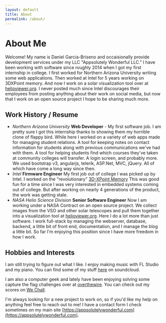 ```yaml
---
layout: default
title: About
permalink: /about/
---
```


# About Me

Welcome! My name is Daniel Garcia-Briseno and occaisionally provide
development services under my LLC "Appsolutely Wonderful LLC." I have
been working with software since roughly 2014 when I got my first
internship in college. I first worked for Northern Arizona University
writing some web applications. Then worked at Intel for 5 years
working on 3DXPoint memory. And now I work on a solar visualization
tool over at [helioviewer.org](https://helioviewer.org). I never
posted much since Intel discourages their employees from posting
anything about their work on social media, but now that I work on an
open source project I hope to be sharing much more.

## Work History / Resume
- *Northern Arizona University* **Web Developer** - My first software
job. I am pretty sure I got this internship thanks to showing them my
horrible clone of flappy bird. While here I worked on a variety of web
apps made for managing student relations. A tool for keeping notes on
contact information for students along with previous communications
we've had with them. A tool for helping students find which courses
they've taken at community colleges will transfer. A login screen, and
probably more. We used bootstrap v3, angularjs, telerik, ASP.Net, MVC,
jQuery. All of which have come a long way since then.
- *Intel* **Firmware Engineer** My first job out of college I was
picked up by Intel. I worked on the "revolutionary" [3D-XPoint
Memory](https://www.intel.com/content/www/us/en/architecture-and-technology/intel-micron-3d-xpoint-webcast.html)
This was good fun for a time since I was very interested in embedded
systems coming out of college. But after working on nearly 4
generations of the product, the work was getting stale.
- *NASA Helio Science Division* **Senior Software Engineer** Now I am
working under a NASA Contract on an open source project. We collect
images from the VSO and other solar telescopes and pull them together
into a visualization tool at
[helioviewer.org](https://helioviewer.org).
Here I do a lot more than just software. I work full-stack by managing
the webserver, database, backend, a little bit of front end,
documentation, and I manage the blog a little bit. So far I'm enjoying
this position since I have more freedom in how I work.

## Hobbies and Interests
I am still trying to figure out what I like. I enjoy making music with
FL Studio and my piano. You can find some of my stuff
[here](https://soundcloud.app.goo.gl/4aX9x) on soundcloud.

I am also a computer geek and lately have been enjoying solving some
capture the flag challenges over at
[overthewire](https://overthewire.org/wargames). You can check out my
scores on [We Chall](https://www.wechall.net/profile/dangarbri).

I'm always looking for a new project to work on, so if you'd like my
help on anything feel free to reach out to me! I have a contact form I
check sometimes on my main site
[https://appsolutelywonderful.com](https://appsolutelywonderful.com). 